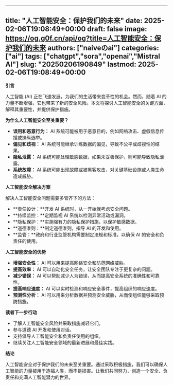 
---
title: "人工智能安全：保护我们的未来"
date: 2025-02-06T19:08:49+00:00
draft: false
image: https://og.g0f.cn/api/og?title=人工智能安全：保护我们的未来
authors: ["naiveのai"]
categories: ["ai"]
tags: ["chatgpt","sora","openai","Mistral AI"]
slug: "20250206190849"
lastmod: 2025-02-06T19:08:49+00:00
---
**引言**

人工智能 (AI) 正在飞速发展，为我们的生活带来变革性的机会。然而，随着 AI 的力量不断增强，它也带来了新的安全风险。本文将探讨人工智能安全的关键方面，解释其重要性，并提供保护措施。

**为什么人工智能安全至关重要？**

* **误用和恶意行为：** AI 系统可能被用于恶意目的，例如网络攻击、虚假信息传播或操纵选举。
* **偏见和歧视：** AI 系统可能继承训练数据的偏见，导致不公平或歧视性的结果。
* **隐私泄露：** AI 系统可能处理敏感数据，如果未妥善保护，则可能导致隐私泄露。
* **系统故障：** AI 系统可能出现故障或被黑客攻击，对关键基础设施或人类生命造成威胁。

**人工智能安全解决方案**

解决人工智能安全问题需要多管齐下的方法：

* **责任设计：**开发 AI 系统时，从一开始就考虑安全问题。
* **持续监控：**定期监视 AI 系统以检测异常活动或漏洞。
* **隐私保护：**实施强有力的隐私保护措施，以保护敏感数据。
* **道德准则：**制定道德准则，指导 AI 的开发和使用。
* **监管：**政府和行业监管机构需要制定法规和标准，以确保 AI 的安全和负责任的使用。

**人工智能安全的优势**

* **增强安全性：** AI 可以用来提高网络安全和防范网络威胁。
* **提高效率：** AI 可以自动化安全任务，让安全团队专注于更复杂的问题。
* **减少错误：** AI 可以帮助减少人为错误，从而提高安全系统的准确性和可靠性。
* **提高响应速度：** AI 可以实时检测和响应安全事件，提高组织的响应速度。
* **预测性分析：** AI 可以用来分析数据并预测安全威胁，从而使组织能够采取预防措施。

**读者下一步行动**

* 了解人工智能安全风险并采取措施减轻它们。
* 参与道德 AI 开发和使用对话。
* 支持倡导人工智能安全和负责任使用的组织。
* 继续关注人工智能安全领域的最新进展和最佳实践。

**结论**

人工智能安全对于保护我们的未来至关重要。通过采取积极措施，我们可以确保人工智能的力量被用于造福人类，而不是损害。让我们共同努力，创造一个安全、负责任和充满人工智能潜力的世界。